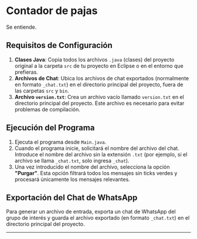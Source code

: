 # Contador de pajas

Se entiende.

## Requisitos de Configuración

1. **Clases Java**: Copia todos los archivos `.java` (clases) del proyecto original a la carpeta `src` de tu proyecto en Eclipse o en el entorno que prefieras.
2. **Archivos de Chat**: Ubica los archivos de chat exportados (normalmente en formato `_chat.txt`) en el directorio principal del proyecto, fuera de las carpetas `src` y `bin`.
3. **Archivo `version.txt`**: Crea un archivo vacío llamado `version.txt` en el directorio principal del proyecto. Este archivo es necesario para evitar problemas de compilación.

## Ejecución del Programa

1. Ejecuta el programa desde `Main.java`.
2. Cuando el programa inicie, solicitará el nombre del archivo del chat. Introduce el nombre del archivo sin la extensión `.txt` (por ejemplo, si el archivo se llama `_chat.txt`, solo ingresa `_chat`).
3. Una vez introducido el nombre del archivo, selecciona la opción **"Purgar"**. Esta opción filtrará todos los mensajes sin ticks verdes y procesará únicamente los mensajes relevantes.

## Exportación del Chat de WhatsApp

Para generar un archivo de entrada, exporta un chat de WhatsApp del grupo de interés y guarda el archivo exportado (en formato `_chat.txt`) en el directorio principal del proyecto.

---

